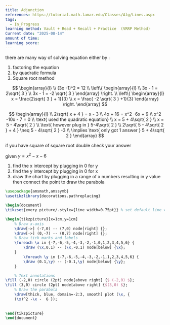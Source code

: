 ```yaml
---
title: Adjunction
references: https://tutorial.math.lamar.edu/Classes/Alg/Lines.aspx
tags:
  - In_Progress
learning method: Vault + Read + Recall + Practice  (VRRP Method)
Current date: "2025-08-14"
amount of time: 
learning score:
---
```

there are many way of solving equation either by : 
1. factoring the equation 
2. by quadratic formula 
3. Square root method 


$$
\begin{array}{l}  \\
(3x -1)^2 = 12  \\
\left\{ \begin{array}{l}  \\
3x  - 1  = 2\sqrt{ 3 }   \\
3x   - 1  =  -2 \sqrt{ 3 }
\end{array}  \right.  \\
\left\{ \begin{array}{l}  
x   = \frac{2\sqrt{ 3 }  + 1}{3}  \\
x   = \frac{ -2 \sqrt{ 3 } +1}{3}
\end{array}  \right. 
\end{array}
$$


$$
\begin{array}{l} \\
2\sqrt{  x + 4 }  =  x - 3   \\
4x + 16  = x^2  -6x +   9   \\
x^2  -10x - 7  = 0   \\
\text{ used the quadratic equation}  \\
x =  5 + 4\sqrt{ 2 }   \\
x  = 5  - 4\sqrt{ 2 }  \\
\text{ however  plug in } 5-4\sqrt{ 2 }  \\
2\sqrt{ 5 -  4\sqrt{ 2 }  + 4 } \neq 5 - 4\sqrt{ 2 } -3   \\
\implies \text{ only got 1 answer } 5 + 4\sqrt{ 2 }
\end{array}
$$

if you have square of square root double check your answer

given $y= x^2 - x - 6$ 
1. find the x intercept  by plugging in 0 for y 
2. find the y intercept by plugging in 0 for x 
3. draw the chart by plugging in a range of x numbers resulting in y value then connect the point to draw the parabola 


```tikz
\usepackage{amsmath,amssymb}
\usetikzlibrary{decorations.pathreplacing}

\begin{document}
\tikzset{every picture/.style={line width=0.75pt}} % set default line width

\begin{tikzpicture}[x=1cm,y=1cm]
    % Draw x-axis
    \draw[->] (-7,0) -- (7,0) node[right] {};
    \draw[->] (0,-7) -- (0,7) node[right] {};
    % Draw tick marks and labels
    \foreach \x in {-7,-6,-5,-4,-3,-2,-1,0,1,2,3,4,5,6} {
        \draw (\x,0.1) -- (\x,-0.1) node[below] {\x};
    }
        \foreach \y in {-7,-6,-5,-4,-3,-2,-1,1,2,3,4,5,6} {
        \draw (0.1,\y) -- (-0.1,\y) node[below] {\y};
    }

    % Text annotations  
\fill (-2,0) circle (2pt) node[above right] {$ (-2,0) $}; 
\fill (3,0) circle (2pt) node[above right] {$(3,0) $};
    % Draw the parabola
    \draw[thick, blue, domain=-2:3, smooth] plot (\x, {
    (\x)^2 -\x -  6 });
 
 
\end{tikzpicture}
\end{document}


``` 


